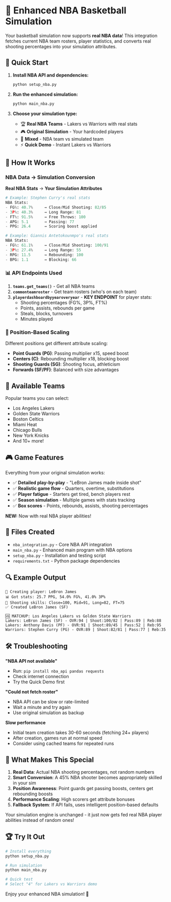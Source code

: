 # 🏀 Enhanced NBA Basketball Simulation

Your basketball simulation now supports **real NBA data**! This integration fetches current NBA team rosters, player statistics, and converts real shooting percentages into your simulation attributes.

## 🚀 Quick Start

1. **Install NBA API and dependencies:**
   ```bash
   python setup_nba.py
   ```

2. **Run the enhanced simulation:**
   ```bash
   python main_nba.py
   ```

3. **Choose your simulation type:**
   - 🏆 **Real NBA Teams** - Lakers vs Warriors with real stats
   - 🎮 **Original Simulation** - Your hardcoded players
   - 🔀 **Mixed** - NBA team vs simulated team
   - ⚡ **Quick Demo** - Instant Lakers vs Warriors

## 🔧 How It Works

### NBA Data → Simulation Conversion

**Real NBA Stats** → **Your Simulation Attributes**

```python
# Example: Stephen Curry's real stats
NBA Stats:
- FG%: 40.7%     → Close/Mid Shooting: 82/85
- 3P%: 40.3%     → Long Range: 81  
- FT%: 91.5%     → Free Throws: 100
- APG: 5.1       → Passing: 77
- PPG: 26.4      → Scoring boost applied

# Example: Giannis Antetokounmpo's real stats  
NBA Stats:
- FG%: 61.1%     → Close/Mid Shooting: 100/91
- 3P%: 27.4%     → Long Range: 55
- RPG: 11.5      → Rebounding: 100
- BPG: 1.1       → Blocking: 66
```

### 📊 API Endpoints Used

1. **`teams.get_teams()`** - Get all NBA teams
2. **`commonteamroster`** - Get team rosters (who's on each team)
3. **`playerdashboardbyyearoveryear`** - **KEY ENDPOINT** for player stats:
   - Shooting percentages (FG%, 3P%, FT%)
   - Points, assists, rebounds per game
   - Steals, blocks, turnovers
   - Minutes played

### 🎯 Position-Based Scaling

Different positions get different attribute scaling:

- **Point Guards (PG)**: Passing multiplier x15, speed boost
- **Centers (C)**: Rebounding multiplier x18, blocking boost  
- **Shooting Guards (SG)**: Shooting focus, athleticism
- **Forwards (SF/PF)**: Balanced with size advantages

## 🏀 Available Teams

Popular teams you can select:
- Los Angeles Lakers
- Golden State Warriors  
- Boston Celtics
- Miami Heat
- Chicago Bulls
- New York Knicks
- And 10+ more!

## 🎮 Game Features

Everything from your original simulation works:
- ✅ **Detailed play-by-play** - "LeBron James made inside shot"
- ✅ **Realistic game flow** - Quarters, overtime, substitutions
- ✅ **Player fatigue** - Starters get tired, bench players rest
- ✅ **Season simulation** - Multiple games with stats tracking
- ✅ **Box scores** - Points, rebounds, assists, shooting percentages

**NEW:** Now with real NBA player abilities!

## 📁 Files Created

- `nba_integration.py` - Core NBA API integration
- `main_nba.py` - Enhanced main program with NBA options
- `setup_nba.py` - Installation and testing script
- `requirements.txt` - Python package dependencies

## 🔍 Example Output

```
🏀 Creating player: LeBron James
📊 Got stats: 25.7 PPG, 54.0% FG%, 41.0% 3P%
🎯 Shooting skills: Close=100, Mid=91, Long=82, FT=75
✅ Created LeBron James (SF)

🆚 MATCHUP: Los Angeles Lakers vs Golden State Warriors
Lakers: LeBron James (SF) - OVR:94 | Shoot:100/82 | Pass:89 | Reb:88
Lakers: Anthony Davis (PF) - OVR:91 | Shoot:89/45 | Pass:52 | Reb:95
Warriors: Stephen Curry (PG) - OVR:89 | Shoot:82/81 | Pass:77 | Reb:35
```

## 🛠️ Troubleshooting

**"NBA API not available"**
- Run: `pip install nba_api pandas requests`
- Check internet connection
- Try the Quick Demo first

**"Could not fetch roster"**  
- NBA API can be slow or rate-limited
- Wait a minute and try again
- Use original simulation as backup

**Slow performance**
- Initial team creation takes 30-60 seconds (fetching 24+ players)
- After creation, games run at normal speed
- Consider using cached teams for repeated runs

## 🎯 What Makes This Special

1. **Real Data**: Actual NBA shooting percentages, not random numbers
2. **Smart Conversion**: A 45% NBA shooter becomes appropriately skilled in your sim
3. **Position Awareness**: Point guards get passing boosts, centers get rebounding boosts
4. **Performance Scaling**: High scorers get attribute bonuses
5. **Fallback System**: If API fails, uses intelligent position-based defaults

Your simulation engine is unchanged - it just now gets fed real NBA player abilities instead of random ones!

## 🏆 Try It Out

```bash
# Install everything
python setup_nba.py

# Run simulation  
python main_nba.py

# Quick test
# Select "4" for Lakers vs Warriors demo
```

Enjoy your enhanced NBA simulation! 🏀
